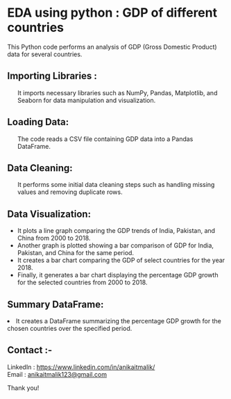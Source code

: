 # EDA using python : GDP of different countries

This Python code performs an analysis of GDP (Gross Domestic Product) data for several countries.</h2>


## Importing Libraries :
<ul>
 It imports necessary libraries such as NumPy, Pandas, Matplotlib, and Seaborn for data manipulation and visualization.
</ul>

## Loading Data: 
<ul>
The code reads a CSV file containing GDP data into a Pandas DataFrame.
</ul>

## Data Cleaning: 
<ul>
It performs some initial data cleaning steps such as handling missing values and removing duplicate rows.
</ul>

## Data Visualization:
<ul>
<li>It plots a line graph comparing the GDP trends of India, Pakistan, and China from 2000 to 2018.
<li>Another graph is plotted showing a bar comparison of GDP for India, Pakistan, and China for the same period.
<li>It creates a bar chart comparing the GDP of select countries for the year 2018.
<li>Finally, it generates a bar chart displaying the percentage GDP growth for the selected countries from 2000 to 2018.
</ul>

## Summary DataFrame:
<li>It creates a DataFrame summarizing the percentage GDP growth for the chosen countries over the specified period.

## Contact :-
LinkedIn : https://www.linkedin.com/in/anikaitmalik/ </br>
Email : anikaitmalik123@gmail.com


Thank you!